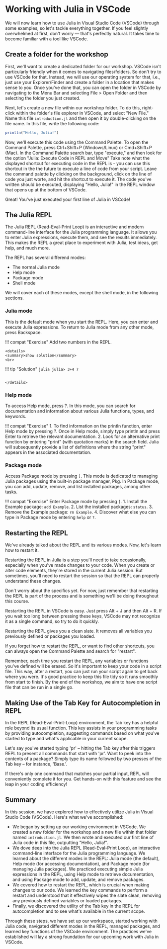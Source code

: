 # Working with Julia in VSCode

We will now learn how to use Julia in Visual Studio Code (VSCode) through some examples, so let's tackle everything together.
If you feel slightly overwhelmed at first, don't worry — that's perfectly natural.
It takes time to become familiar with a tool like VSCode.

## Create a folder for the workshop

First, we'll want to create a dedicated folder for our workshop.
VSCode isn't particularly friendly when it comes to navigating files/folders.
So don't try to use VSCode for that.
Instead, we will use our operating system for that, i.e., just use your Explorer/Finder and create a folder in a location that makes sense to you.
Once you've done that, you can open the folder in VSCode by navigating to the Menu Bar and selecting File > Open Folder and then selecting the folder you just created.

Next, let's create a new file within our workshop folder.
To do this, right-click within the folder's file explorer in VSCode, and select "New File."
Name this file `introduction.jl` and then open it by double-clicking on the file name.
In this file, write the following code:

```julia
println("Hello, Julia!")
```

Now, we'll execute this code using the Command Palette.
To open the Command Palette, press Ctrl+Shift+P (Windows/Linux) or Cmd+Shift+P (Mac).
In the Command Palette search bar, type "execute," and then look for the option "Julia: Execute Code in REPL and Move"
Take note what the displayed shortcut for executing code in the REPL is - you can use this shortcut in the the future to execute a line of code from your script.
Leave the command palette by clicking on the background, click on the line of code you just worte, and hit the shortcut to execute it. The code you've written should be executed, displaying "Hello, Julia!" in the REPL window that opens up at the bottom of VSCode.

Great! You've just executed your first line of Julia in VSCode!

## The Julia REPL

The Julia REPL (Read-Eval-Print Loop) is an interactive and modern command-line interface for the Julia programming language. It allows you to enter Julia expressions, execute them, and see the results immediately.
This makes the REPL a great place to experiment with Julia, test ideas, get help, and much more.

The REPL has several differend modes:
- The normal Julia mode
- Help mode
- Package mode
- Shell mode

We will cover each of these modes, except the shell mode, in the following sections.

### Julia mode

This is the default mode when you start the REPL.
Here, you can enter and execute Julia expressions.
To return to Julia mode from any other mode, press Backspace.

!!! compat "Exercise"
    Add two numbers in the REPL.

```@raw html
<details>
<summary>show solution</summary>
<br>
```
!!! tip "Solution"
    ```julia
    julia> 3+4
    7
    ```
```@setup xxx
```
```@raw html
</details>
```

### Help mode

To access Help mode, press ?. In this mode, you can search for documentation and information about various Julia functions, types, and keywords.

!!! compat "Exercise"
    1. To find information on the println function, enter Help mode by pressing ?. Once in Help mode, simply type println and press Enter to retrieve the relevant documentation.
    2. Look for an alternative print function by entering "print" (with quotation marks) in the search field. Julia will subsequently provide a list of definitions where the string "print" appears in the associated documentation.

### Package mode

Access Package mode by pressing `]`.
This mode is dedicated to managing Julia packages using the built-in package manager, Pkg.
In Package mode, you can add, update, remove, and list installed packages, among other tasks.

!!! compat "Exercise"
    Enter Package mode by pressing `]`.
    1. Install the Example package: `add Example`.
    2. List the installed packages: `status`.
    3. Remove the Example package: `rm Example`.
    4. Discover what else you can type in Package mode by entering `help` or `?`.

## Restarting the REPL

We've already talked about the REPL and its various modes. Now, let's learn how to restart it.

Restarting the REPL in Julia is a step you'll need to take occasionally, especially when you've made changes to your code.
When you create or alter code elements, they're stored in the current Julia session.
But sometimes, you'll need to restart the session so that the REPL can properly understand these changes.

Don't worry about the specifics yet. For now, just remember that restarting the REPL is part of the process and is something we'll be doing throughout this course.

Restarting the REPL in VSCode is easy.
Just press Alt + J and then Alt + R. If you wait too long between pressing these keys, VSCode may not recognize it as a single command, so try to do it quickly.

Restarting the REPL gives you a clean slate. It removes all variables you previously defined or packages you loaded.

If you forget how to restart the REPL, or want to find other shortcuts, you can always open the Command Palette and search for "restart".

Remember, each time you restart the REPL, any variables or functions you've defined will be erased.
So it's important to keep your code in a script file.
This way, after a restart, you can just run your script again to get back where you were.
It's good practice to keep this file tidy so it runs smoothly from start to finish.
By the end of the workshop, we aim to have one script file that can be run in a single go.

## Making Use of the Tab Key for Autocompletion in REPL

In the REPL (Read-Eval-Print-Loop) environment, the Tab key has a helpful role beyond its usual function.
This key assists in your programming tasks by providing autocompletion, suggesting commands based on what you've started to type and what's applicable in your current scope.

Let's say you've started typing 'pr' – hitting the Tab key after this triggers REPL to present all commands that start with 'pr'.
Want to peek into the contents of a package?
Simply type its name followed by two presses of the Tab key – for instance, 'Base.<tab><tab>'.

If there's only one command that matches your partial input, REPL will conveniently complete it for you.
Get hands-on with this feature and see the leap in your coding efficiency!


## Summary

In this session, we have explored how to effectively utilize Julia in Visual Studio Code (VSCode). Here's what we've accomplished:

- We began by setting up our working environment in VSCode. We created a new folder for the workshop and a new file within that folder named `introduction.jl`. We then wrote and executed our first line of Julia code in this file, outputting "Hello, Julia!".
- We dove deep into the Julia REPL (Read-Eval-Print Loop), an interactive command-line interface for the Julia programming language. We learned about the different modes in the REPL: Julia mode (the default), Help mode (for accessing documentation), and Package mode (for managing Julia packages). We practiced executing simple Julia expressions in the REPL, using Help mode to retrieve documentation, and using Package mode to add, update, and remove packages.
- We covered how to restart the REPL, which is crucial when making changes to our code. We learned the key commands to perform a restart and understood that it effectively wipes the slate clean, removing any previously defined variables or loaded packages.
- Finally, we discovered the utility of the Tab key in the REPL for autocompletion and to see what's available in the current scope.

Through these steps, we have set up our workspace, started working with Julia code, navigated different modes in the REPL, managed packages, and learned key functions of the VSCode environment. The practices we've established will lay a strong foundation for our upcoming work with Julia in VSCode.
